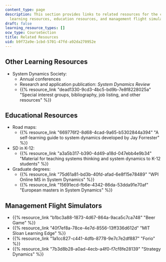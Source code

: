 ```yaml
---
content_type: page
description: This section provides links to related resources for the course, including
  learning resources, education resources, and management flight simulators.
draft: false
learning_resource_types: []
ocw_type: CourseSection
title: Related Resources
uid: b9f72a9e-1cbd-5701-47fd-a92da270952e
---
```

## Other Learning Resources

- System Dynamics Society:
    - Annual conferences
    - Research and application publication: *System Dynamics Review*
    - {{% resource_link "dead1330-9cd3-4bc5-bd9b-7e8f8228025a" "Special interest groups, bibliography, job listing, and other resources" %}}

## Educational Resources

- Road maps:
    - {{% resource_link "669776f2-8d68-4cad-9a65-b5302844a394" "A self-learning guide to system dynamics developed by Jay Forrester" %}}
- SD in K-12:
    - {{% resource_link "a3a5b317-b390-4d49-a18d-047ebb4e9b34" "Material for teaching systems thinking and system dynamics to K-12 students" %}}
- Graduate degrees:
    - {{% resource_link "75d61a81-bd3b-40fd-afad-6e8f15e78489" "WPI Online MS in System Dynamics" %}}
    - {{% resource_link "15691ecd-fb6e-4342-86da-53dda91e70af" "European masters in System Dynamics" %}}

## Management Flight Simulators

- {{% resource_link "b1bc3a88-1873-4d67-864a-9aca5c7ca748" "Beer Game" %}}
- {{% resource_link "40f7ef8a-78ce-4e7d-8556-13ff336d612d" "MIT Sloan Learning Edge" %}}
- {{% resource_link "1a1cc827-c441-4dfb-8778-9e7c7e2df887" "Forio" %}}
- {{% resource_link "7b3d8b28-a0ad-4ecb-a4f0-f7cf8fe28139" "Strategy Dynamics" %}}